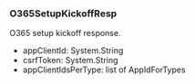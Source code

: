 ### O365SetupKickoffResp
O365 setup kickoff response.

- appClientId: System.String
- csrfToken: System.String
- appClientIdsPerType: list of AppIdForTypes
